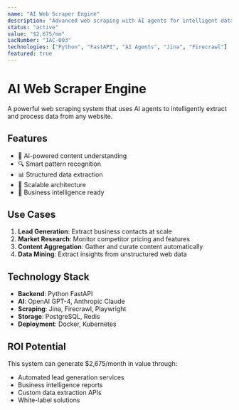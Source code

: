 ```yaml
---
name: "AI Web Scraper Engine"
description: "Advanced web scraping with AI agents for intelligent data extraction"
status: "active"
value: "$2,675/mo"
iacNumber: "IAC-003"
technologies: ["Python", "FastAPI", "AI Agents", "Jina", "Firecrawl"]
featured: true
---
```


# AI Web Scraper Engine

A powerful web scraping system that uses AI agents to intelligently extract and process data from any website.

## Features

- 🤖 AI-powered content understanding
- 🔍 Smart pattern recognition
- 📊 Structured data extraction
- 🚀 Scalable architecture
- 💼 Business intelligence ready

## Use Cases

1. **Lead Generation**: Extract business contacts at scale
2. **Market Research**: Monitor competitor pricing and features
3. **Content Aggregation**: Gather and curate content automatically
4. **Data Mining**: Extract insights from unstructured web data

## Technology Stack

- **Backend**: Python FastAPI
- **AI**: OpenAI GPT-4, Anthropic Claude
- **Scraping**: Jina, Firecrawl, Playwright
- **Storage**: PostgreSQL, Redis
- **Deployment**: Docker, Kubernetes

## ROI Potential

This system can generate $2,675/month in value through:
- Automated lead generation services
- Business intelligence reports
- Custom data extraction APIs
- White-label solutions
